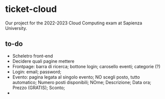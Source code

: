 # ticket-cloud
Our project for the 2022-2023 Cloud Computing exam at Sapienza University.

## to-do
- Scheletro front-end
- Decidere quali pagine mettere
- Frontpage: barra di ricerca; bottone login; carosello eventi; categorie (?)
- Login: email; password;
- Evento: pagina legata al singolo evento; NO scegli posto, tutto automatico; Numero posti disponibili; NOme; Descrizione; Data ora; Prezzo (GRATIS); Sconto; 
- 
